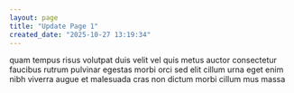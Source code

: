 ```yaml
---
layout: page
title: "Update Page 1"
created_date: "2025-10-27 13:19:34"
---
```


quam tempus risus volutpat duis velit vel quis metus auctor consectetur faucibus rutrum pulvinar egestas morbi orci sed elit cillum urna eget enim nibh viverra augue et malesuada cras non dictum morbi cillum mus massa 
